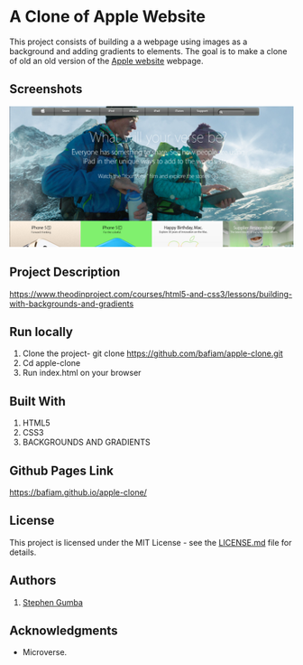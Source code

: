 # A Clone of Apple Website

This project consists of building a a webpage using images as a background and adding gradients to elements. The goal is to make a clone of old an old version of the [Apple website](https://web.archive.org/web/20140301004610/http://www.apple.com/) webpage.

## Screenshots

![screenshot](apple-page-clone.png)

## Project Description

<https://www.theodinproject.com/courses/html5-and-css3/lessons/building-with-backgrounds-and-gradients>

## Run locally

1. Clone the project- git clone <https://github.com/bafiam/apple-clone.git>
2. Cd apple-clone
3. Run index.html on your browser

## Built With

1. HTML5
2. CSS3
3. BACKGROUNDS AND GRADIENTS

## Github Pages Link

<https://bafiam.github.io/apple-clone/>

## License

This project is licensed under the MIT License - see the [LICENSE.md](LICENSE.md) file for details.

## Authors

1. [Stephen Gumba](https://github.com/bafiam)

## Acknowledgments

* Microverse.
